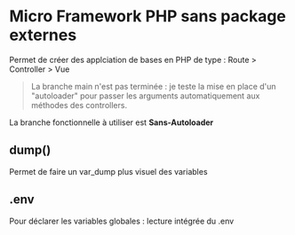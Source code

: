 # Micro Framework PHP sans package externes

Permet de créer des applciation de bases en PHP de type :
Route > Controller > Vue

> La branche main n'est pas terminée : je teste la mise en place d'un "autoloader" pour passer les arguments automatiquement aux méthodes des controllers.

La branche fonctionnelle à utiliser est **Sans-Autoloader**

## dump()
Permet de faire un var_dump plus visuel des variables

## .env
Pour déclarer les variables globales : lecture intégrée du .env

## 

